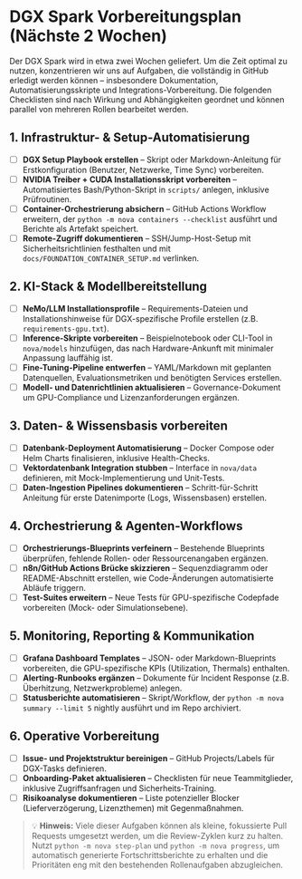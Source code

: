 # DGX Spark Vorbereitungsplan (Nächste 2 Wochen)

Der DGX Spark wird in etwa zwei Wochen geliefert. Um die Zeit optimal zu nutzen, konzentrieren wir uns auf Aufgaben, die vollständig in GitHub erledigt werden können – insbesondere Dokumentation, Automatisierungsskripte und Integrations-Vorbereitung. Die folgenden Checklisten sind nach Wirkung und Abhängigkeiten geordnet und können parallel von mehreren Rollen bearbeitet werden.

## 1. Infrastruktur- & Setup-Automatisierung
- [ ] **DGX Setup Playbook erstellen** – Skript oder Markdown-Anleitung für Erstkonfiguration (Benutzer, Netzwerke, Time Sync) vorbereiten.
- [ ] **NVIDIA Treiber + CUDA Installationsskript vorbereiten** – Automatisiertes Bash/Python-Skript in `scripts/` anlegen, inklusive Prüfroutinen.
- [ ] **Container-Orchestrierung absichern** – GitHub Actions Workflow erweitern, der `python -m nova containers --checklist` ausführt und Berichte als Artefakt speichert.
- [ ] **Remote-Zugriff dokumentieren** – SSH/Jump-Host-Setup mit Sicherheitsrichtlinien festhalten und mit `docs/FOUNDATION_CONTAINER_SETUP.md` verlinken.

## 2. KI-Stack & Modellbereitstellung
- [ ] **NeMo/LLM Installationsprofile** – Requirements-Dateien und Installationshinweise für DGX-spezifische Profile erstellen (z.B. `requirements-gpu.txt`).
- [ ] **Inference-Skripte vorbereiten** – Beispielnotebook oder CLI-Tool in `nova/models` hinzufügen, das nach Hardware-Ankunft mit minimaler Anpassung lauffähig ist.
- [ ] **Fine-Tuning-Pipeline entwerfen** – YAML/Markdown mit geplanten Datenquellen, Evaluationsmetriken und benötigten Services erstellen.
- [ ] **Modell- und Datenrichtlinien aktualisieren** – Governance-Dokument um GPU-Compliance und Lizenzanforderungen ergänzen.

## 3. Daten- & Wissensbasis vorbereiten
- [ ] **Datenbank-Deployment Automatisierung** – Docker Compose oder Helm Charts finalisieren, inklusive Health-Checks.
- [ ] **Vektordatenbank Integration stubben** – Interface in `nova/data` definieren, mit Mock-Implementierung und Unit-Tests.
- [ ] **Daten-Ingestion Pipelines dokumentieren** – Schritt-für-Schritt Anleitung für erste Datenimporte (Logs, Wissensbasen) erstellen.

## 4. Orchestrierung & Agenten-Workflows
- [ ] **Orchestrierungs-Blueprints verfeinern** – Bestehende Blueprints überprüfen, fehlende Rollen- oder Ressourcenangaben ergänzen.
- [ ] **n8n/GitHub Actions Brücke skizzieren** – Sequenzdiagramm oder README-Abschnitt erstellen, wie Code-Änderungen automatisierte Abläufe triggern.
- [ ] **Test-Suites erweitern** – Neue Tests für GPU-spezifische Codepfade vorbereiten (Mock- oder Simulationsebene).

## 5. Monitoring, Reporting & Kommunikation
- [ ] **Grafana Dashboard Templates** – JSON- oder Markdown-Blueprints vorbereiten, die GPU-spezifische KPIs (Utilization, Thermals) enthalten.
- [ ] **Alerting-Runbooks ergänzen** – Dokumente für Incident Response (z.B. Überhitzung, Netzwerkprobleme) anlegen.
- [ ] **Statusberichte automatisieren** – Skript/Workflow, der `python -m nova summary --limit 5` nightly ausführt und im Repo archiviert.

## 6. Operative Vorbereitung
- [ ] **Issue- und Projektstruktur bereinigen** – GitHub Projects/Labels für DGX-Tasks definieren.
- [ ] **Onboarding-Paket aktualisieren** – Checklisten für neue Teammitglieder, inklusive Zugriffsanfragen und Sicherheits-Training.
- [ ] **Risikoanalyse dokumentieren** – Liste potenzieller Blocker (Lieferverzögerung, Lizenzthemen) mit Gegenmaßnahmen.

> 💡 **Hinweis:** Viele dieser Aufgaben können als kleine, fokussierte Pull Requests umgesetzt werden, um die Review-Zyklen kurz zu halten. Nutzt `python -m nova step-plan` und `python -m nova progress`, um automatisch generierte Fortschrittsberichte zu erhalten und die Prioritäten eng mit den bestehenden Rollenaufgaben abzugleichen.
